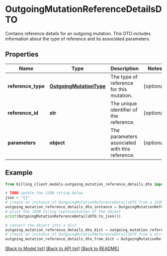 # OutgoingMutationReferenceDetailsDTO

Contains reference details for an outgoing mutation.  This DTO includes information about the type of reference and its associated parameters.

## Properties

Name | Type | Description | Notes
------------ | ------------- | ------------- | -------------
**reference_type** | [**OutgoingMutationType**](OutgoingMutationType.md) | The type of reference for this mutation. | [optional] 
**reference_id** | **str** | The unique identifier of the reference. | [optional] 
**parameters** | **object** | The parameters associated with this reference. | [optional] 

## Example

```python
from billing_client.models.outgoing_mutation_reference_details_dto import OutgoingMutationReferenceDetailsDTO

# TODO update the JSON string below
json = "{}"
# create an instance of OutgoingMutationReferenceDetailsDTO from a JSON string
outgoing_mutation_reference_details_dto_instance = OutgoingMutationReferenceDetailsDTO.from_json(json)
# print the JSON string representation of the object
print(OutgoingMutationReferenceDetailsDTO.to_json())

# convert the object into a dict
outgoing_mutation_reference_details_dto_dict = outgoing_mutation_reference_details_dto_instance.to_dict()
# create an instance of OutgoingMutationReferenceDetailsDTO from a dict
outgoing_mutation_reference_details_dto_from_dict = OutgoingMutationReferenceDetailsDTO.from_dict(outgoing_mutation_reference_details_dto_dict)
```
[[Back to Model list]](../README.md#documentation-for-models) [[Back to API list]](../README.md#documentation-for-api-endpoints) [[Back to README]](../README.md)


